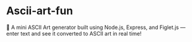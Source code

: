 # Ascii-art-fun
🎨 A mini ASCII Art generator built using Node.js, Express, and Figlet.js — enter text and see it converted to ASCII art in real time!
